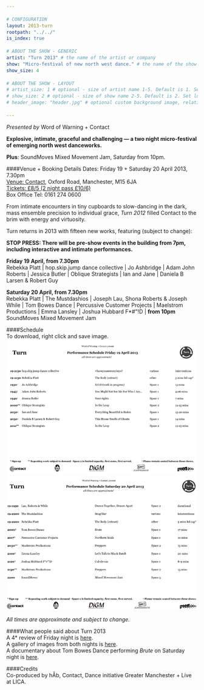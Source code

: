 ```yaml
---

# CONFIGURATION
layout: 2013-turn
rootpath: "../../"
is_index: true

# ABOUT THE SHOW - GENERIC
artist: "Turn 2013" # the name of the artist or company
show: "Micro-festival of new north west dance." # the name of the show
show_size: 4

# ABOUT THE SHOW - LAYOUT
# artist_size: 1 # optional - size of artist name 1-5. Default is 1. Set longer names to lower values
# show_size: 2 # optional - size of show name 2-5. Default is 2. Set longer names to lower values
# header_image: "header.jpg" # optional custom background image, relative to current page

---
```

*Presented by* Word of Warning + Contact    
        
**Explosive, intimate, graceful and challenging — a two night micro-festival of emerging north west danceworks.**
        
**Plus**: SoundMoves Mixed Movement Jam, Saturday from 10pm.    

####Venue + Booking Details
Dates: Friday 19 + Saturday 20 April 2013, 7.30pm    
[Venue: Contact](http://contactmcr.com/visit/getting-here/), Oxford Road, Manchester, M15 6JA    
[Tickets: £8/5 (2 night pass £10/6)](http://contactmcr.com/whats-on/1201-turn-2013/)    
Box Office Tel: 0161 274 0600   
      
From intimate encounters in tiny cupboards to slow-dancing in the dark, mass ensemble precision to individual grace, *Turn 2012* filled Contact to the brim with energy and virtuosity.     
        
Turn returns in 2013 with fifteen new works, featuring (subject to change):    

**STOP PRESS: There will be pre-show events in the building from 7pm, including interactive and intimate performances.**         
 
**Friday 19 April, from 7.30pm**    
Rebekka Platt | hop.skip.jump dance collective | Jo Ashbridge | Adam John Roberts | Jessica Butler | Oblique Strategists | Ian and Jane | Daniela B Larsen & Robert Guy

**Saturday 20 April, from 7.30pm**  
Rebekka Platt | The Mustdashios | Joseph Lau, Shona Roberts & Joseph While | Tom Bowes Dance | Percussive Customer Projects | Maelstrom Productions | Emma Lansley | Joshua Hubbard F\*\#\"\!D | **from 10pm** SoundMoves Mixed Movement Jam    
    
####Schedule    
To download, right click and save image.    
![Turn Schedule Friday](TurnschedFri.jpg)    
![Turn Schedule Saturday](TurnschedSat.jpg)    
  
*All times are approximate and subject to change.*   
       
####What people said about Turn 2013    
A 4* review of Friday night is [here](http://www.thepublicreviews.com/turn-2013-contact-manchester/).    
A gallery of images from both nights is [here](/galleries/2013-turn/index.html).    
A documentary about Tom Bowes Dance performing *Brute* on Saturday night is [here](http://vimeo.com/66465915).   
    
####Credits         
Co-produced by hÅb, Contact, Dance initiative Greater Manchester + Live at LICA.
